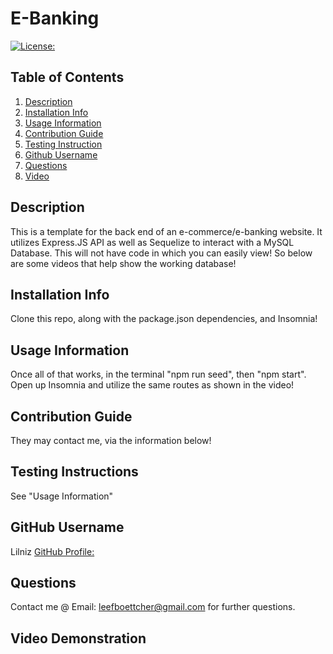 # E-Banking 
  [![License:]()]()

## Table of Contents
1. [Description](#description)
2. [Installation Info](#installation-info)
3. [Usage Information](#usage-information)
4. [Contribution Guide](#contribution-guide)
5. [Testing Instruction](#testing-instruction)
6. [Github Username](#github-username)
7. [Questions](#questions)
8. [Video](#video-demonstration)


## Description
  This is a template for the back end of an e-commerce/e-banking website. It utilizes Express.JS API as well as Sequelize to interact with a MySQL Database. This will not have code in which you can easily view! So below are some videos that help show the working database!

## Installation Info
  Clone this repo, along with the package.json dependencies, and Insomnia!

## Usage Information
  Once all of that works, in the terminal "npm run seed", then "npm start". Open up Insomnia and utilize the same routes as shown in the video!

## Contribution Guide
  They may contact me, via the information below!

## Testing Instructions
  See "Usage Information"

## GitHub Username
  Lilniz
  [GitHub Profile:](https://github.com/Lilniz)

## Questions
  Contact me @ Email: leefboettcher@gmail.com for further questions.

## Video Demonstration

